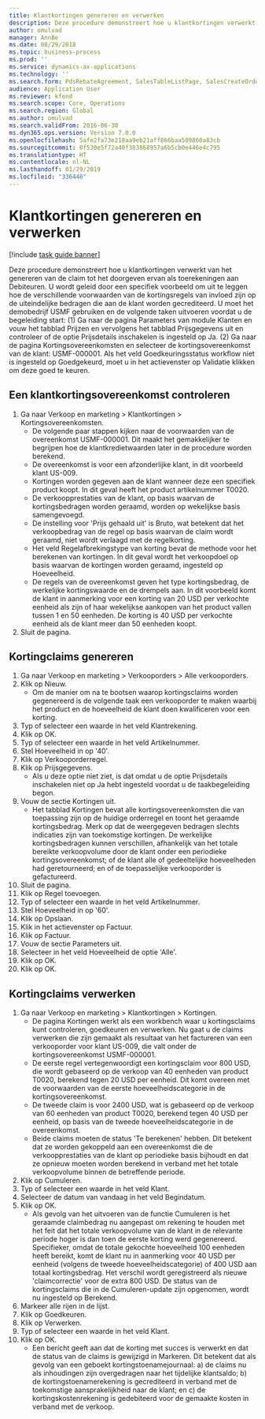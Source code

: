 ```yaml
---
title: Klantkortingen genereren en verwerken
description: Deze procedure demonstreert hoe u klantkortingen verwerkt van het genereren van de claim tot het doorgeven ervan als toerekeningen aan Debiteuren.
author: omulvad
manager: AnnBe
ms.date: 08/29/2018
ms.topic: business-process
ms.prod: ''
ms.service: dynamics-ax-applications
ms.technology: ''
ms.search.form: PdsRebateAgreement, SalesTableListPage, SalesCreateOrder, SalesTable, MCRPriceHistory, SalesEditLines,  PdsRebateTableListPage
audience: Application User
ms.reviewer: kfend
ms.search.scope: Core, Operations
ms.search.region: Global
ms.author: omulvad
ms.search.validFrom: 2016-06-30
ms.dyn365.ops.version: Version 7.0.0
ms.openlocfilehash: 5afe2fa73e218aa9eb21aff866baa509860a83cb
ms.sourcegitcommit: 0f530e5f72a40f383868957a6b5cb0e446e4c795
ms.translationtype: HT
ms.contentlocale: nl-NL
ms.lasthandoff: 01/29/2019
ms.locfileid: "336446"
---
```

# <a name="generate-and-process-customer-rebates"></a>Klantkortingen genereren en verwerken

[!include [task guide banner](../../includes/task-guide-banner.md)]

Deze procedure demonstreert hoe u klantkortingen verwerkt van het genereren van de claim tot het doorgeven ervan als toerekeningen aan Debiteuren. U wordt geleid door een specifiek voorbeeld om uit te leggen hoe de verschillende voorwaarden van de kortingsregels van invloed zijn op de uiteindelijke bedragen die aan de klant worden gecrediteerd. U moet het demobedrijf USMF gebruiken en de volgende taken uitvoeren voordat u de begeleiding start: (1) Ga naar de pagina Parameters van module Klanten en vouw het tabblad Prijzen en vervolgens het tabblad Prijsgegevens uit en controleer of de optie Prijsdetails inschakelen is ingesteld op Ja. (2) Ga naar de pagina Kortingsovereenkomsten en selecteer de kortingsovereenkomst van de klant: USMF-000001. Als het veld Goedkeuringsstatus workflow niet is ingesteld op Goedgekeurd, moet u in het actievenster op Validatie klikken om deze goed te keuren.


## <a name="review-a-customer-rebate-agreement"></a>Een klantkortingsovereenkomst controleren
1. Ga naar Verkoop en marketing > Klantkortingen > Kortingsovereenkomsten.
    * De volgende paar stappen kijken naar de voorwaarden van de overeenkomst USMF-000001. Dit maakt het gemakkelijker te begrijpen hoe de klantkredietwaarden later in de procedure worden berekend.  
    * De overeenkomst is voor een afzonderlijke klant, in dit voorbeeld klant US-009.  
    * Kortingen worden gegeven aan de klant wanneer deze een specifiek product koopt. In dit geval heeft het product artikelnummer T0020.   
    * De verkoopprestaties van de klant, op basis waarvan de kortingsbedragen worden geraamd, worden op wekelijkse basis samengevoegd.  
    * De instelling voor 'Prijs gehaald uit' is Bruto, wat betekent dat het verkoopbedrag van de regel op basis waarvan de claim wordt geraamd, niet wordt verlaagd met de regelkorting.  
    * Het veld Regelafbrekingstype van korting bevat de methode voor het berekenen van kortingen. In dit geval wordt het verkoopdoel op basis waarvan de kortingen worden geraamd, ingesteld op Hoeveelheid.   
    * De regels van de overeenkomst geven het type kortingsbedrag, de werkelijke kortingswaarde en de drempels aan. In dit voorbeeld komt de klant in aanmerking voor een korting van 20 USD per verkochte eenheid als zijn of haar wekelijkse aankopen van het product vallen tussen 1 en 50 eenheden. De korting is 40 USD per verkochte eenheid als de klant meer dan 50 eenheden koopt.  
2. Sluit de pagina.

## <a name="generate-rebate-claims"></a>Kortingclaims genereren
1. Ga naar Verkoop en marketing > Verkooporders > Alle verkooporders.
2. Klik op Nieuw.
    * Om de manier om na te bootsen waarop kortingsclaims worden gegenereerd is de volgende taak een verkooporder te maken waarbij het product en de hoeveelheid de klant doen kwalificeren voor een korting.  
3. Typ of selecteer een waarde in het veld Klantrekening.
4. Klik op OK.
5. Typ of selecteer een waarde in het veld Artikelnummer.
6. Stel Hoeveelheid in op '40'.
7. Klik op Verkooporderregel.
8. Klik op Prijsgegevens.
    * Als u deze optie niet ziet, is dat omdat u de optie Prijsdetails inschakelen niet op Ja hebt ingesteld voordat u de taakbegeleiding begon.  
9. Vouw de sectie Kortingen uit.
    * Het tabblad Kortingen bevat alle kortingsovereenkomsten die van toepassing zijn op de huidige orderregel en toont het geraamde kortingsbedrag. Merk op dat de weergegeven bedragen slechts indicaties zijn van toekomstige kortingen. De werkelijke kortingsbedragen kunnen verschillen, afhankelijk van het totale bereikte verkoopvolume door de klant onder een periodieke kortingsovereenkomst; of de klant alle of gedeeltelijke hoeveelheden had geretourneerd; en of de toepasselijke verkooporder is gefactureerd.  
10. Sluit de pagina.
11. Klik op Regel toevoegen.
12. Typ of selecteer een waarde in het veld Artikelnummer.
13. Stel Hoeveelheid in op '60'.
14. Klik op Opslaan.
15. Klik in het actievenster op Factuur.
16. Klik op Factuur.
17. Vouw de sectie Parameters uit.
18. Selecteer in het veld Hoeveelheid de optie 'Alle'.
19. Klik op OK.
20. Klik op OK.

## <a name="process-rebate-claims"></a>Kortingclaims verwerken
1. Ga naar Verkoop en marketing > Klantkortingen > Kortingen.
    * De pagina Kortingen werkt als een workbench waar u kortingsclaims kunt controleren, goedkeuren en verwerken. Nu gaat u de claims verwerken die zijn gemaakt als resultaat van het factureren van een verkooporder voor klant US-009, die valt onder de kortingsovereenkomst USMF-000001.   
    * De eerste regel vertegenwoordigt een kortingsclaim voor 800 USD, die wordt gebaseerd op de verkoop van 40 eenheden van product T0020, berekend tegen 20 USD per eenheid. Dit komt overeen met de voorwaarden van de eerste hoeveelheidscategorie in de kortingsovereenkomst.  
    * De tweede claim is voor 2400 USD, wat is gebaseerd op de verkoop van 60 eenheden van product T0020, berekend tegen 40 USD per eenheid, op basis van de tweede hoeveelheidscategorie in de overeenkomst.  
    * Beide claims moeten de status 'Te berekenen' hebben. Dit betekent dat ze worden gekoppeld aan een overeenkomst die de verkoopprestaties van de klant op periodieke basis bijhoudt en dat ze opnieuw moeten worden berekend in verband met het totale verkoopvolume binnen de betreffende periode.   
2. Klik op Cumuleren.
3. Typ of selecteer een waarde in het veld Klant.
4. Selecteer de datum van vandaag in het veld Begindatum.
5. Klik op OK.
    * Als gevolg van het uitvoeren van de functie Cumuleren is het geraamde claimbedrag nu aangepast om rekening te houden met het feit dat het totale verkoopvolume van de klant in de relevante periode hoger is dan toen de eerste korting werd gegenereerd. Specifieker, omdat de totale gekochte hoeveelheid 100 eenheden heeft bereikt, komt de klant nu in aanmerking voor 40 USD per eenheid (volgens de tweede hoeveelheidscategorie) of 400 USD aan totaal kortingsbedrag. Het verschil wordt geregistreerd als nieuwe 'claimcorrectie' voor de extra 800 USD. De status van de kortingsclaims die in de Cumuleren-update zijn opgenomen, wordt nu ingesteld op Berekend.   
6. Markeer alle rijen in de lijst.
7. Klik op Goedkeuren.
8. Klik op Verwerken.
9. Typ of selecteer een waarde in het veld Klant.
10. Klik op OK.
    * Een bericht geeft aan dat de korting met succes is verwerkt en dat de status van de claims is gewijzigd in Markeren. Dit betekent dat als gevolg van een geboekt kortingstoenamejournaal: a) de claims nu als inhoudingen zijn overgedragen naar het tijdelijke klantsaldo; b) de kortingstoenamerekening is gecrediteerd in verband met de toekomstige aansprakelijkheid naar de klant; en c) de kortingskostenrekening is gedebiteerd voor de gemaakte kosten in verband met de verkoop.   

